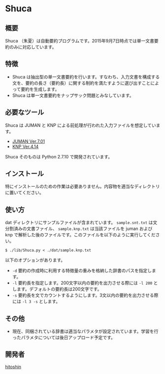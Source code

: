 Shuca
====

## 概要
Shuca （朱夏）は自動要約プログラムです。2015年9月7日時点では単一文書要約のみに対応しています。

## 特徴
* Shuca は抽出型の単一文書要約を行います。すなわち、入力文書を構成する文を、要約の長さ（要約長）に関する制約を満たすように選び出すことによって要約を生成します。
* Shuca は単一文書要約をナップサック問題とみなしています。

## 必要なツール
Shuca は JUMAN と KNP による前処理が行われた入力ファイルを想定しています。

* [JUMAN Ver.7.01](http://nlp.ist.i.kyoto-u.ac.jp/index.php?JUMAN)
* [KNP Ver.4.14](http://nlp.ist.i.kyoto-u.ac.jp/index.php?KNP)

Shuca そのものは Python 2.7.10 で開発されています。

## インストール
特にインストールのための作業は必要ありません。内容物を適当なディレクトリに置いてください。

## 使い方
dat ディレクトリにサンプルファイルが含まれています。 `sample.snt.txt` は文分割済みの文書ファイル、 `sample.knp.txt` は当該ファイルを juman および knp で解析した後のファイルです。このファイルを以下のように実行してください。

    $ ./lib/Shuca.py < ./dat/sample.knp.txt

以下のオプションがあります。

* `-d` 要約の作成時に利用する特徴量の重みを格納した辞書のパスを指定します。
* `-l` 要約長を指定します。200文字以内の要約を出力させる際には `-l 200` とします。デフォルトの要約長は200文字です。
* `-s` 要約長を文でカウントするようにします。3文以内の要約を出力させる際には `-l 3 -s` とします。

## その他
* 現在、同梱されている辞書は適当なパラメタが設定されています。学習を行ったパラメタについては後日アップロード予定です。

## 開発者
[hitoshin](https://github.com/hitoshin)
